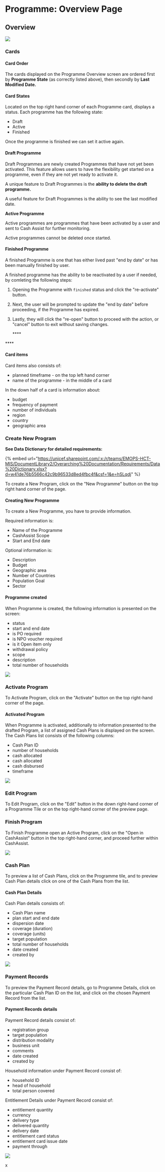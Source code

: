 # Programme: Overview Page

## Overview

![](../../../.gitbook/assets/image-2019-11-25-at-5.36.28-pm.png)

### Cards

#### Card Order

The cards displayed on the Programme Overview screen are ordered first by **Programme State** \(as correctly listed above\), then secondly by **Last Modified Date.**

#### 

#### Card States

Located on the top right hand corner of each Programme card, displays a status. Each programme has the following state:

* Draft
* Active
* Finished

Once the programme is finished we can set it active again.

#### Draft Programme

Draft Programmes are newly created Programmes that have not yet been activated. This feature allows users to have the flexibility get started on a programme, even if they are not yet ready to activate it.

A unique feature to Draft Programmes is the **ability to delete the draft programme.**

A useful feature for Draft Programmes is the ability to see the last modified date.



**Active Programme**

Active programmes are programmes that have been activated by a user and sent to Cash Assist for further monitoring.

Active programmes cannot be deleted once started. 

#### 

#### Finished Programme

A finished Programme is one that has either lived past "end by date" or has been manually finished by user. 

A finished programme has the ability to be reactivated by a user if needed, by comleting the following steps:

1. Opening the Programme with `finished` status and click the "re-activate" button. 
2. Next, the user will be prompted to update the "end by date" before proceeding, if the Programme has expired.
3. Lastly, they will click the "re-open" button to proceed with the action, or "cancel" button to exit without saving changes.

   \*\*\*\*

\*\*\*\*

#### **Card items**

Card items also consists of:

* planned timeframe - on the top left hand corner
* name of the programme - in the middle of a card

In the down half of a card is information about:

* budget
* frequency of payment
* number of individuals
* region
* country
* geographic area



### Create New Program

**See Data Dictionary for detailed requirements:**

{% embed url="https://unicef.sharepoint.com/:x:/r/teams/EMOPS-HCT-MIS/DocumentLibrary2/Overarching%20Documentation/Requirements/Data%20Dictionary.xlsx?d=w41de76b5566c42c9b96533d8ed4fbc4f&csf=1&e=hSLqdj" %}

To create a New Program, click on the "New Programme" button on the top right hand corner of the page.

#### Creating New Programme

To create a New Programme, you have to provide information. 

Required information is:

* Name of the Programme
* CashAssist Scope
* Start and End date

Optional information is:

* Description
* Budget
* Geographic area
* Number of Countries
* Population Goal
* Sector

#### Programme created

When Programme is created, the following information is presented on the screen:

* status
* start and end date
* is PO required
* is NPO voucher required
* is it Open item only
* withdrawal policy
* scope
* description
* total number of households

![](../../../.gitbook/assets/screen-recording-2019-11-25-at-05.37-pm.gif)

### Activate Program

To Activate Program, click on the "Activate" button on the top right-hand corner of the page.

#### Activated Program

When Programme is activated, additionally to information presented to the drafted Program, a list of assigned Cash Plans is displayed on the screen. The Cash Plans list consists of the following columns:

* Cash Plan ID
* number of households
* cash allocated
* cash allocated
* cash disbursed
* timeframe

![](../../../.gitbook/assets/screen-recording-2019-11-28-at-03.54-pm.gif)

### Edit Program

To Edit Program, click on the "Edit" button in the down right-hand corner of a Programme Tile or on the top right-hand corner of the preview page.

### Finish Program

To Finish Programme open an Active Program, click on the "Open in CashAssist" button in the top right-hand corner, and proceed further within CashAssist.

![](../../../.gitbook/assets/screen-recording-2019-11-28-at-04.58-pm.gif)

### Cash Plan

To preview a list of Cash Plans, click on the Programme tile, and to preview Cash Plan details click on one of the Cash Plans from the list.

#### **Cash Plan Details**

Cash Plan details consists of:

* Cash Plan name
* plan start and end date
* dispersion date
* coverage \(duration\)
* coverage \(units\)
* target population
* total number of households
* date created
* created by

![](../../../.gitbook/assets/screen-recording-2019-12-05-at-05.00-pm.gif)

### Payment Records

To preview the Payment Record details, go to Programme Details, click on the particular Cash Plan ID on the list, and click on the chosen Payment Record from the list.

#### Payment Records details

Payment Record details consist of:

* registration group
* target population
* distribution modality
* business unit
* comments
* date created
* created by

Household information under Payment Record consist of:

* household ID
* head of household
* total person covered

Entitlement Details under Payment Record consist of:

* entitlement quantity
* currency
* delivery type
* delivered quantity
* delivery date 
* entitlement card status
* entitlement card issue date
* payment through

![](../../../.gitbook/assets/screen-recording-2019-11-28-at-05.36-pm.gif)

x

